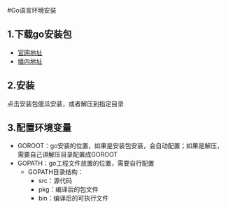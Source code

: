 #Go语言环境安装
## 1.下载go安装包
- [官网地址](https://golang.org/dl)
- [墙内地址](https://studygolang.com/dl)

## 2.安装
点击安装包傻瓜安装，或者解压到指定目录

## 3.配置环境变量
- GOROOT：go安装的位置，如果是安装包安装，会自动配置；如果是解压，需要自己讲解压目录配置成GOROOT
- GOPATH：go工程文件放置的位置，需要自行配置
	- GOPATH目录结构：
		- src：源代码
		- pkg：编译后的包文件
		- bin：编译后的可执行文件